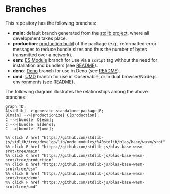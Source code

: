 <!--

@license Apache-2.0

Copyright (c) 2022 The Stdlib Authors.

Licensed under the Apache License, Version 2.0 (the "License");
you may not use this file except in compliance with the License.
You may obtain a copy of the License at

    http://www.apache.org/licenses/LICENSE-2.0

Unless required by applicable law or agreed to in writing, software
distributed under the License is distributed on an "AS IS" BASIS,
WITHOUT WARRANTIES OR CONDITIONS OF ANY KIND, either express or implied.
See the License for the specific language governing permissions and
limitations under the License.

-->

# Branches

This repository has the following branches:

-   **main**: default branch generated from the [stdlib project][stdlib-url], where all development takes place.
-   **production**: [production build][production-url] of the package (e.g., reformatted error messages to reduce bundle sizes and thus the number of bytes transmitted over a network).
-   **esm**: [ES Module][esm-url] branch for use via a `script` tag without the need for installation and bundlers (see [README][esm-readme]).
-   **deno**: [Deno][deno-url] branch for use in Deno (see [README][deno-readme]).
-   **umd**: [UMD][umd-url] branch for use in Observable, or in dual browser/Node.js environments (see [README][umd-readme]).

The following diagram illustrates the relationships among the above branches:

```mermaid
graph TD;
A[stdlib]-->|generate standalone package|B;
B[main] -->|productionize| C[production];
C -->|bundle| D[esm];
C -->|bundle| E[deno];
C -->|bundle| F[umd];

%% click A href "https://github.com/stdlib-js/stdlib/tree/develop/lib/node_modules/%40stdlib/blas/base/wasm/srot"
%% click B href "https://github.com/stdlib-js/blas-base-wasm-srot/tree/main"
%% click C href "https://github.com/stdlib-js/blas-base-wasm-srot/tree/production"
%% click D href "https://github.com/stdlib-js/blas-base-wasm-srot/tree/esm"
%% click E href "https://github.com/stdlib-js/blas-base-wasm-srot/tree/deno"
%% click F href "https://github.com/stdlib-js/blas-base-wasm-srot/tree/umd"
```

[stdlib-url]: https://github.com/stdlib-js/stdlib/tree/develop/lib/node_modules/%40stdlib/blas/base/wasm/srot
[production-url]: https://github.com/stdlib-js/blas-base-wasm-srot/tree/production
[deno-url]: https://github.com/stdlib-js/blas-base-wasm-srot/tree/deno
[deno-readme]: https://github.com/stdlib-js/blas-base-wasm-srot/blob/deno/README.md
[umd-url]: https://github.com/stdlib-js/blas-base-wasm-srot/tree/umd
[umd-readme]: https://github.com/stdlib-js/blas-base-wasm-srot/blob/umd/README.md
[esm-url]: https://github.com/stdlib-js/blas-base-wasm-srot/tree/esm
[esm-readme]: https://github.com/stdlib-js/blas-base-wasm-srot/blob/esm/README.md